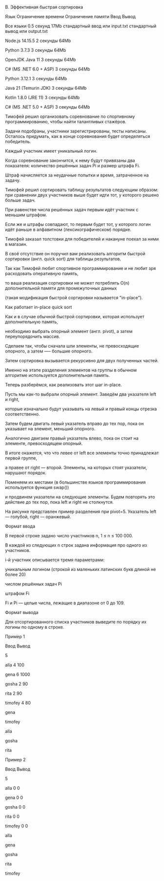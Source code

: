 B. Эффективная быстрая сортировка

Язык	Ограничение времени	Ограничение памяти	Ввод	Вывод

Все языки	0.5 секунд	17Mb	стандартный ввод или input.txt	стандартный вывод или output.txt

Node.js 14.15.5	2 секунды	64Mb

Python 3.7.3	3 секунды	64Mb

OpenJDK Java 11	3 секунды	64Mb

C# (MS .NET 6.0 + ASP)	3 секунды	64Mb

Python 3.12.1	3 секунды	64Mb

Java 21 (Temurin JDK)	3 секунды	64Mb

Kotlin 1.8.0 (JRE 11)	3 секунды	64Mb

C# (MS .NET 5.0 + ASP)	3 секунды	64Mb

Тимофей решил организовать соревнование по спортивному программированию, чтобы найти талантливых стажёров. 

Задачи подобраны, участники зарегистрированы, тесты написаны. Осталось придумать, как в конце соревнования будет определяться победитель.

Каждый участник имеет уникальный логин.

Когда соревнование закончится, к нему будут привязаны два показателя: количество решённых задач Pi и размер штрафа Fi. 

Штраф начисляется за неудачные попытки и время, затраченное на задачу.

Тимофей решил сортировать таблицу результатов следующим образом: при сравнении двух участников выше будет идти тот, у которого решено больше задач.

При равенстве числа решённых задач первым идёт участник с меньшим штрафом.

Если же и штрафы совпадают, то первым будет тот, у которого логин идёт раньше в алфавитном (лексикографическом) порядке.

Тимофей заказал толстовки для победителей и накануне поехал за ними в магазин.

В своё отсутствие он поручил вам реализовать алгоритм быстрой сортировки (англ. quick sort) для таблицы результатов. 

Так как Тимофей любит спортивное программирование и не любит зря расходовать оперативную память, 

то ваша реализация сортировки не может потреблять O(n) дополнительной памяти для промежуточных данных 

(такая модификация быстрой сортировки называется "in-place").

Как работает in-place quick sort

Как и в случае обычной быстрой сортировки, которая использует дополнительную память,

необходимо выбрать опорный элемент (англ. pivot), а затем переупорядочить массив.

Сделаем так, чтобы сначала шли элементы, не превосходящие опорного, а затем —– большие опорного.

Затем сортировка вызывается рекурсивно для двух полученных частей. 

Именно на этапе разделения элементов на группы в обычном алгоритме используется дополнительная память. 

Теперь разберёмся, как реализовать этот шаг in-place.

Пусть мы как-то выбрали опорный элемент. Заведём два указателя left и right,

которые изначально будут указывать на левый и правый концы отрезка соответственно.

Затем будем двигать левый указатель вправо до тех пор, пока он указывает на элемент, меньший опорного.

Аналогично двигаем правый указатель влево, пока он стоит на элементе, превосходящем опорный. 

В итоге окажется, что что левее от left все элементы точно принадлежат первой группе, 

а правее от right — второй. Элементы, на которых стоят указатели, нарушают порядок. 

Поменяем их местами (в большинстве языков программирования используется функция swap()) 

и продвинем указатели на следующие элементы. Будем повторять это действие до тех пор, пока left и right не столкнутся.

На рисунке представлен пример разделения при pivot=5. Указатель left — голубой, right — оранжевый.

Формат ввода

В первой строке задано число участников n, 1 ≤ n ≤ 100 000.

В каждой из следующих n строк задана информация про одного из участников.

i-й участник описывается тремя параметрами:

уникальным логином (строкой из маленьких латинских букв длиной не более 20)

числом решённых задач Pi

штрафом Fi

Fi и Pi — целые числа, лежащие в диапазоне от 0 до 109.

Формат вывода

Для отсортированного списка участников выведите по порядку их логины по одному в строке.

Пример 1

Ввод	Вывод

5

alla 4 100

gena 6 1000

gosha 2 90

rita 2 90

timofey 4 80

gena

timofey

alla

gosha

rita

Пример 2

Ввод	Вывод

5

alla 0 0

gena 0 0

gosha 0 0

rita 0 0

timofey 0 0

alla

gena

gosha

rita

timofey


